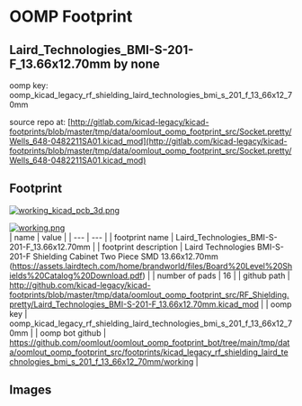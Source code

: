 # OOMP Footprint  
## Laird_Technologies_BMI-S-201-F_13.66x12.70mm  by none  
  
oomp key: oomp_kicad_legacy_rf_shielding_laird_technologies_bmi_s_201_f_13_66x12_70mm  
  
source repo at: [http://gitlab.com/kicad-legacy/kicad-footprints/blob/master/tmp/data/oomlout_oomp_footprint_src/Socket.pretty/Wells_648-0482211SA01.kicad_mod](http://gitlab.com/kicad-legacy/kicad-footprints/blob/master/tmp/data/oomlout_oomp_footprint_src/Socket.pretty/Wells_648-0482211SA01.kicad_mod)  
## Footprint  
  
[![working_kicad_pcb_3d.png](working_kicad_pcb_3d_600.png)](working_kicad_pcb_3d.png)  
  
[![working.png](working_600.png)](working.png)  
| name | value | 
| --- | --- | 
| footprint name | Laird_Technologies_BMI-S-201-F_13.66x12.70mm | 
| footprint description | Laird Technologies BMI-S-201-F Shielding Cabinet Two Piece SMD 13.66x12.70mm (https://assets.lairdtech.com/home/brandworld/files/Board%20Level%20Shields%20Catalog%20Download.pdf) | 
| number of pads | 16 | 
| github path | http://github.com/kicad-legacy/kicad-footprints/blob/master/tmp/data/oomlout_oomp_footprint_src/RF_Shielding.pretty/Laird_Technologies_BMI-S-201-F_13.66x12.70mm.kicad_mod | 
| oomp key | oomp_kicad_legacy_rf_shielding_laird_technologies_bmi_s_201_f_13_66x12_70mm | 
| oomp bot github | https://github.com/oomlout/oomlout_oomp_footprint_bot/tree/main/tmp/data/oomlout_oomp_footprint_src/footprints/kicad_legacy_rf_shielding_laird_technologies_bmi_s_201_f_13_66x12_70mm/working | 
## Images  
